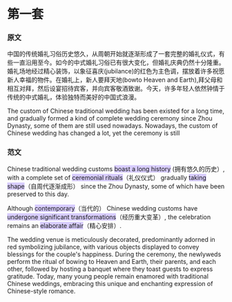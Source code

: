 # 第一套
### 原文
中国的传统婚礼习俗历史悠久，从周朝开始就逐渐形成了一套完整的婚礼仪式，有些一直沿用至今。如今的中式婚礼习俗已有很大变化，但婚礼庆典仍然十分隆重。婚礼场地经过精心装饰，以象征喜庆(jubilance)的红色为主色调，摆放着许多祝愿新人幸福的物件。在婚礼上，新人要拜天地(bowto Heaven and Earth),拜父母和相互对拜，然后设宴招待宾客，并向宾客敬酒致谢。今天，许多年轻人依然钟情于传统的中式婚礼，体验独特而美好的中国式浪漫。

The custom of Chinese traditional wedding has been existed for a long time, and gradually formed a kind of complete wedding ceremony since Zhou Dynasty, some of them are still used nowadays. Nowadays, the custom of Chinese wedding has changed a lot, yet the ceremony is still 
### 范文
Chinese traditional wedding customs <span style="background:rgba(184, 164, 255, 0.55)">boast a long history</span> (拥有悠久的历史）, with a complete set of <span style="background:rgba(184, 164, 255, 0.55)">ceremonial rituals</span>（礼仪仪式） gradually <span style="background:rgba(184, 164, 255, 0.55)">taking shape</span>（自周代逐渐成形） since the Zhou Dynasty, some of which have been preserved to this day. 

Although <span style="background:rgba(184, 164, 255, 0.55)">contemporary</span>（当代的） Chinese wedding customs have <span style="background:rgba(184, 164, 255, 0.55)">undergone significant transformations</span>（经历重大变革）, the celebration remains an <span style="background:rgba(184, 164, 255, 0.55)">elaborate affair</span>（精心安排）.

The wedding venue is meticulously decorated, predominantly adorned in red symbolizing jubilance, with various objects displayed to convey blessings for the couple's happiness. During the ceremony, the newlyweds perform the ritual of bowing to Heaven and Earth, their parents, and each other, followed by hosting a banquet where they toast guests to express gratitude. Today, many young people remain enamored with traditional Chinese weddings, embracing this unique and enchanting expression of Chinese-style romance.